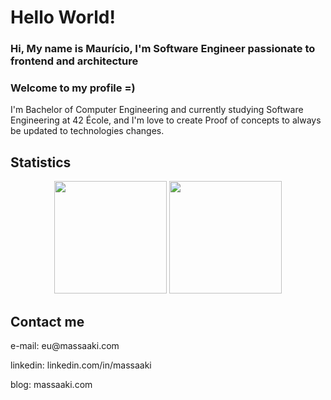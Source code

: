 
# Hello World!

### **Hi, My name is Maurício, I'm Software Engineer passionate to frontend and architecture**
### **Welcome to my profile =)**

<p>I'm Bachelor of Computer Engineering and currently studying Software Engineering at 42 École, and I'm love to create Proof of concepts to always be updated to technologies changes.</p>

## Statistics
<p align="center">
<img height="180em" src="https://github-readme-stats.vercel.app/api?username=massaaki&count_private=true&show_icons=true&hide=issues&hide_border=true&theme=react" />
<img height="180em" src="https://github-readme-stats.vercel.app/api/top-langs/?username=massaaki&&hide=CoffeeScript,Objective-C,R,Vue,html,Ruby,java,handlebars,Starlark,%20php,css,scss,javascript,Jupyter%20Notebook&layout=compact&langs_count=6&theme=react&hide_border=true" />
</p>


## Contact me
<p>e-mail: eu@massaaki.com</p>
<p>linkedin: linkedin.com/in/massaaki</p>
<p>blog: massaaki.com</p>